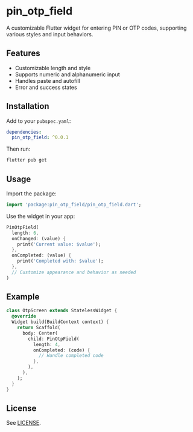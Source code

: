 
# pin_otp_field

A customizable Flutter widget for entering PIN or OTP codes, supporting various styles and input behaviors.

## Features

- Customizable length and style
- Supports numeric and alphanumeric input
- Handles paste and autofill
- Error and success states

## Installation

Add to your `pubspec.yaml`:

```yaml
dependencies:
  pin_otp_field: ^0.0.1
```

Then run:

```sh
flutter pub get
```

## Usage

Import the package:

```dart
import 'package:pin_otp_field/pin_otp_field.dart';
```

Use the widget in your app:

```dart
PinOtpField(
  length: 6,
  onChanged: (value) {
    print('Current value: $value');
  },
  onCompleted: (value) {
    print('Completed with: $value');
  },
  // Customize appearance and behavior as needed
)
```

## Example

```dart
class OtpScreen extends StatelessWidget {
  @override
  Widget build(BuildContext context) {
    return Scaffold(
      body: Center(
        child: PinOtpField(
          length: 4,
          onCompleted: (code) {
            // Handle completed code
          },
        ),
      ),
    );
  }
}
```

## License

See [LICENSE](LICENSE).
